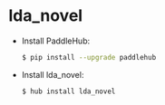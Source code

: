# lda_novel
* Install PaddleHub: 

    ```bash
    $ pip install --upgrade paddlehub
    ```

* Install lda_novel: 

    ```bash
    $ hub install lda_novel
    ```
